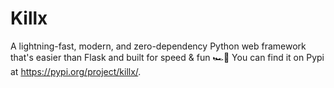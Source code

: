 # Killx
A lightning-fast, modern, and zero-dependency Python web framework that's easier than Flask and built for speed &amp; fun 🏎️💨
You can find it on Pypi at https://pypi.org/project/killx/.

